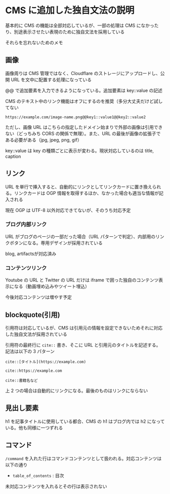 # CMS に追加した独自文法の説明

基本的に CMS の機能は全部対応しているが、一部の処理は CMS になかったり、別途表示させたい表現のために独自文法を採用している

それらを忘れないためのメモ

## 画像

画像周りは CMS 管理ではなく、Cloudflare のストレージにアップロードし、公開 URL を文中に配置する処理になっている

@@ で追加要素を入力できるようになっている。追加要素は key::value の記述

CMS のテキスト中のリンク機能はオフにするのを推奨（多分大丈夫だけど試してない

```
https://example.com/image-name.png@@key1::value1@@key2::value2
```

ただし、画像 URL はこちらの指定したドメイン始まりで外部の画像は引用できない（どっちみち CORS の関係で無理）。また、URL の最後が画像の拡張子である必要がある（jpg, jpeg, png, gif）

key::value は key の種類ごとに表示が変わる。現状対応しているのは title, caption

## リンク

URL を単行で挿入すると、自動的にリンクとしてリンクカードに置き換えられる。リンクカードは OGP 情報を取得するほか、なかった場合も適当な情報が記入される

現在 OGP は UTF-8 以外対応できてないが、そのうち対応予定

### ブログ内部リンク

URL がブログのページの一部だった場合（URL パターンで判定）、内部用のリンクボタンになる。専用デザインが採用されている

blog, artifactsが対応済み

### コンテンツリンク

Youtube の URL と Twitter の URL だけは iframe で囲った独自のコンテンツ表示になる（動画埋め込みやツイート埋込）

今後対応コンテンツは増やす予定

## blockquote(引用)

引用符は対応しているが、CMS は引用元の情報を設定できないためそれに対応した独自文法が採用されている

引用符の最終行に `cite::` 書き、そこに URL と引用元のタイトルを記述する。記法は以下の 3 パターン

```
cite::[タイトル](https://example.com)
```

```
cite::https://example.com
```

```
cite::書籍名など
```

上 2 つの場合は自動的にリンクになる。最後のものはリンクにならない

## 見出し要素

h1 を記事タイトルに使用している都合、CMS の h1 はブログ内では h2 になっている。他も同様に一つずれる

## コマンド

`/command` を入れた行はコマンドコンテンツとして扱われる。対応コンテンツは以下の通り

- `table_of_contents` : 目次

未対応コンテンツを入れるとその行は表示されない
